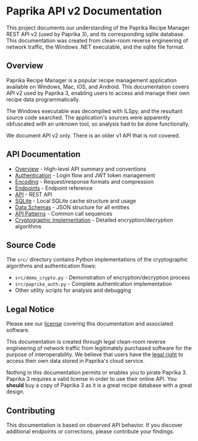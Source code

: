 # Paprika API v2 Documentation

This project documents our understanding of the Paprika Recipe Manager REST API v2 (used by Paprika 3), and its corresponding sqlite database.  This documentation was created from clean-room reverse engineering of network traffic, the Windows .NET executable, and the sqlite file format.

## Overview

Paprika Recipe Manager is a popular recipe management application available on Windows, Mac, iOS, and Android. This documentation covers API v2 used by Paprika 3, enabling users to access and manage their own recipe data programmatically.

The Windows executable was decompiled with ILSpy, and the resultant source code searched.  The application's sources were apparently obfuscated with an unknown tool, so analysis had to be done functionally.

We document API v2 only. There is an older v1 API that is not covered.

## API Documentation

- [Overview](overview.md) - High-level API summary and conventions
- [Authentication](authentication.md) - Login flow and JWT token management
- [Encoding](encoding.md) - Request/response formats and compression
- [Endpoints](endpoints.md) - Endpoint reference
- [API](api.md) - REST API
- [SQLite](sqlite.md) - Local SQLite cache structure and usage
- [Data Schemas](data-schemas.md) - JSON structure for all entities
- [API Patterns](api-patterns.md) - Common call sequences
- [Cryptographic Implementation](crypto.md) - Detailed encryption/decryption algorithms

## Source Code

The `src/` directory contains Python implementations of the cryptographic algorithms and authentication flows:

- `src/demo_crypto.py` - Demonstration of encryption/decryption process
- `src/paprika_auth.py` - Complete authentication implementation
- Other utility scripts for analysis and debugging

## Legal Notice

Please see our [license](LICENSE.md) covering this documentation and associated software.

This documentation is created through legal clean-room reverse engineering of network traffic from legitimately purchased software for the purpose of interoperability.  We believe that users have the [legal right](https://www.eff.org/issues/coders/reverse-engineering-faq) to access their own data stored in Paprika's cloud service.

Nothing in this documentation permits or enables you to pirate Paprika 3.  Paprika 3 requires a valid license in order to use their online API.  You **should** buy a copy of Paprika 3 as it is a great recipe database with a great design.

## Contributing

This documentation is based on observed API behavior. If you discover additional endpoints or corrections, please contribute your findings.
